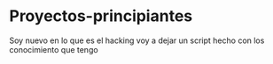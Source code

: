 # Proyectos-principiantes
Soy nuevo en lo que es el hacking voy a dejar un script hecho con los conocimiento que tengo
